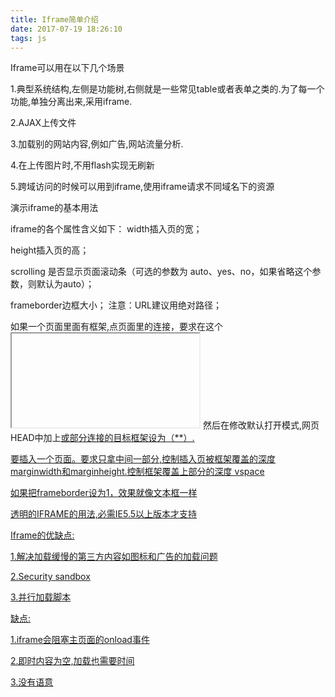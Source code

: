 ```yaml
---
title: Iframe简单介绍
date: 2017-07-19 18:26:10
tags: js
---
```


Iframe可以用在以下几个场景

1.典型系统结构,左侧是功能树,右侧就是一些常见table或者表单之类的.为了每一个功能,单独分离出来,采用iframe.

2.AJAX上传文件

3.加载别的网站内容,例如广告,网站流量分析.

4.在上传图片时,不用flash实现无刷新

5.跨域访问的时候可以用到iframe,使用iframe请求不同域名下的资源

 

演示iframe的基本用法

iframe的各个属性含义如下：
width插入页的宽；

height插入页的高；

scrolling 是否显示页面滚动条（可选的参数为 auto、yes、no，如果省略这个参数，则默认为auto）；

frameborder边框大小；
注意：URL建议用绝对路径；


如果一个页面里面有框架,点页面里的连接，要求在这个<iframe> 里打开。<iframe name=**  ></iframe>
然后在修改默认打开模式,网页HEAD中加上<a href="URL" mce_href="URL" target=**>或部分连接的目标框架设为（**）.

要插入一个页面。要求只拿中间一部分,控制插入页被框架覆盖的深度 marginwidth和marginheight.控制框架覆盖上部分的深度 vspace

如果把frameborder设为1，效果就像文本框一样

透明的IFRAME的用法,必需IE5.5以上版本才支持

Iframe的优缺点:

1.解决加载缓慢的第三方内容如图标和广告的加载问题

2.Security sandbox

3.并行加载脚本

缺点:

1.iframe会阻塞主页面的onload事件

2.即时内容为空,加载也需要时间

3.没有语意
